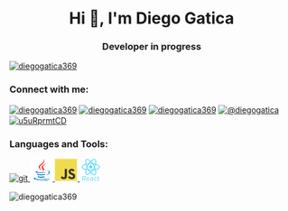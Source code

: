 <h1 align="center">Hi 👋, I'm Diego Gatica</h1>
<h3 align="center">Developer in progress</h3>

<p align="left"> <a href="https://twitter.com/diegogatica369" target="blank"><img src="https://img.shields.io/twitter/follow/diegogatica369?logo=twitter&style=for-the-badge" alt="diegogatica369" /></a> </p>

<h3 align="left">Connect with me:</h3>
<p align="left">
<a href="https://twitter.com/diegogatica369" target="blank"><img align="center" src="https://raw.githubusercontent.com/rahuldkjain/github-profile-readme-generator/master/src/images/icons/Social/twitter.svg" alt="diegogatica369" height="30" width="40" /></a>
<a href="https://linkedin.com/in/diegogatica369" target="blank"><img align="center" src="https://raw.githubusercontent.com/rahuldkjain/github-profile-readme-generator/master/src/images/icons/Social/linked-in-alt.svg" alt="diegogatica369" height="30" width="40" /></a>
<a href="https://instagram.com/diegogatica369" target="blank"><img align="center" src="https://raw.githubusercontent.com/rahuldkjain/github-profile-readme-generator/master/src/images/icons/Social/instagram.svg" alt="diegogatica369" height="30" width="40" /></a>
<a href="https://www.youtube.com/@diegogatica" target="blank"><img align="center" src="https://raw.githubusercontent.com/rahuldkjain/github-profile-readme-generator/master/src/images/icons/Social/youtube.svg" alt="@diegogatica" height="30" width="40" /></a>
<a href="https://discord.gg/u5uRprmtCD" target="blank"><img align="center" src="https://raw.githubusercontent.com/rahuldkjain/github-profile-readme-generator/master/src/images/icons/Social/discord.svg" alt="u5uRprmtCD" height="30" width="40" /></a>
</p>

<h3 align="left">Languages and Tools:</h3>
<p align="left"> <a href="https://git-scm.com/" target="_blank" rel="noreferrer"> <img src="https://www.vectorlogo.zone/logos/git-scm/git-scm-icon.svg" alt="git" width="40" height="40"/> </a> <a href="https://www.java.com" target="_blank" rel="noreferrer"> <img src="https://raw.githubusercontent.com/devicons/devicon/master/icons/java/java-original.svg" alt="java" width="40" height="40"/> </a> <a href="https://developer.mozilla.org/en-US/docs/Web/JavaScript" target="_blank" rel="noreferrer"> <img src="https://raw.githubusercontent.com/devicons/devicon/master/icons/javascript/javascript-original.svg" alt="javascript" width="40" height="40"/> </a> <a href="https://reactjs.org/" target="_blank" rel="noreferrer"> <img src="https://raw.githubusercontent.com/devicons/devicon/master/icons/react/react-original-wordmark.svg" alt="react" width="40" height="40"/> </a> </p>

<p><img align="center" src="https://github-readme-stats.vercel.app/api/top-langs?username=diegogatica369&show_icons=true&locale=en&layout=compact" alt="diegogatica369" /></p>
